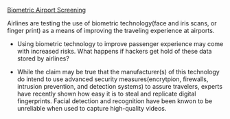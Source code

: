 
[Biometric Airport Screening](https://www.nbcnews.com/mach/science/biometric-screening-airports-spreading-fast-some-fear-face-scanning-systems-ncna982756)

Airlines are testing the use of biometric technology(face and iris scans, or finger print) as a means of improving the traveling experience at airports.

* Using biometric technology to improve passenger experience may come with increased  risks. What happens if hackers get hold of these data stored by airlines?

* While the claim may be true that the manufacturer(s) of this technology do intend to use advanced security measures(encrytpion, firewalls, intrusion prevention, and detection systems) to assure travelers, experts have recently shown how easy it is to steal and replicate digital fingerprints. Facial detection and recognition  have been knwon to be unreliable when used to capture high-quality videos.

